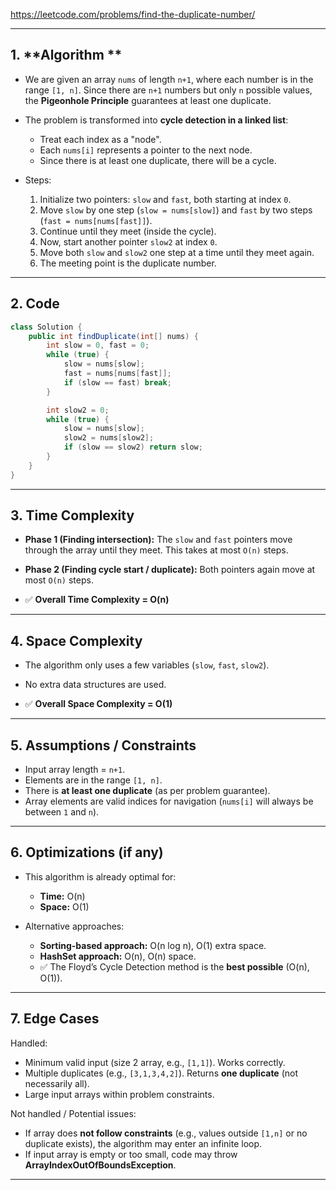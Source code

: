 https://leetcode.com/problems/find-the-duplicate-number/

---

## 1. **Algorithm **

* We are given an array `nums` of length `n+1`, where each number is in the range `[1, n]`. Since there are `n+1` numbers but only `n` possible values, the **Pigeonhole Principle** guarantees at least one duplicate.
* The problem is transformed into **cycle detection in a linked list**:

  * Treat each index as a "node".
  * Each `nums[i]` represents a pointer to the next node.
  * Since there is at least one duplicate, there will be a cycle.
* Steps:

  1. Initialize two pointers: `slow` and `fast`, both starting at index `0`.
  2. Move `slow` by one step (`slow = nums[slow]`) and `fast` by two steps (`fast = nums[nums[fast]]`).
  3. Continue until they meet (inside the cycle).
  4. Now, start another pointer `slow2` at index `0`.
  5. Move both `slow` and `slow2` one step at a time until they meet again.
  6. The meeting point is the duplicate number.

---

## 2. **Code**

```java
class Solution {
    public int findDuplicate(int[] nums) {
        int slow = 0, fast = 0;
        while (true) {
            slow = nums[slow];
            fast = nums[nums[fast]];
            if (slow == fast) break;
        }

        int slow2 = 0;
        while (true) {
            slow = nums[slow];
            slow2 = nums[slow2];
            if (slow == slow2) return slow;
        }
    }
}
```

---

## 3. **Time Complexity**

* **Phase 1 (Finding intersection):**
  The `slow` and `fast` pointers move through the array until they meet. This takes at most `O(n)` steps.

* **Phase 2 (Finding cycle start / duplicate):**
  Both pointers again move at most `O(n)` steps.

* ✅ **Overall Time Complexity = O(n)**

---

## 4. **Space Complexity**

* The algorithm only uses a few variables (`slow`, `fast`, `slow2`).

* No extra data structures are used.

* ✅ **Overall Space Complexity = O(1)**

---

## 5. **Assumptions / Constraints**

* Input array length = `n+1`.
* Elements are in the range `[1, n]`.
* There is **at least one duplicate** (as per problem guarantee).
* Array elements are valid indices for navigation (`nums[i]` will always be between `1` and `n`).

---

## 6. **Optimizations (if any)**

* This algorithm is already optimal for:

  * **Time:** O(n)
  * **Space:** O(1)

* Alternative approaches:

  * **Sorting-based approach:** O(n log n), O(1) extra space.
  * **HashSet approach:** O(n), O(n) space.
  * ✅ The Floyd’s Cycle Detection method is the **best possible** (O(n), O(1)).

---

## 7. **Edge Cases**

Handled:

* Minimum valid input (size 2 array, e.g., `[1,1]`). Works correctly.
* Multiple duplicates (e.g., `[3,1,3,4,2]`). Returns **one duplicate** (not necessarily all).
* Large input arrays within problem constraints.

Not handled / Potential issues:

* If array does **not follow constraints** (e.g., values outside `[1,n]` or no duplicate exists), the algorithm may enter an infinite loop.
* If input array is empty or too small, code may throw **ArrayIndexOutOfBoundsException**.

---

